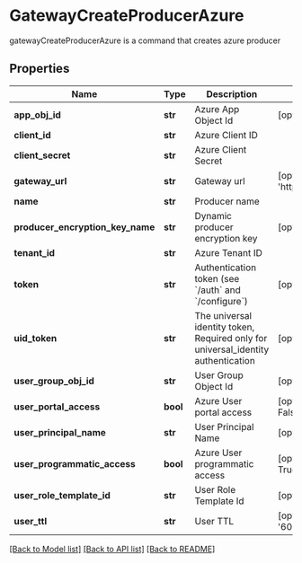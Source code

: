 # GatewayCreateProducerAzure

gatewayCreateProducerAzure is a command that creates azure producer
## Properties
Name | Type | Description | Notes
------------ | ------------- | ------------- | -------------
**app_obj_id** | **str** | Azure App Object Id | [optional] 
**client_id** | **str** | Azure Client ID | 
**client_secret** | **str** | Azure Client Secret | 
**gateway_url** | **str** | Gateway url | [optional] [default to 'http://localhost:8000']
**name** | **str** | Producer name | 
**producer_encryption_key_name** | **str** | Dynamic producer encryption key | [optional] 
**tenant_id** | **str** | Azure Tenant ID | 
**token** | **str** | Authentication token (see &#x60;/auth&#x60; and &#x60;/configure&#x60;) | [optional] 
**uid_token** | **str** | The universal identity token, Required only for universal_identity authentication | [optional] 
**user_group_obj_id** | **str** | User Group Object Id | [optional] 
**user_portal_access** | **bool** | Azure User portal access | [optional] [default to False]
**user_principal_name** | **str** | User Principal Name | [optional] 
**user_programmatic_access** | **bool** | Azure User programmatic access | [optional] [default to True]
**user_role_template_id** | **str** | User Role Template Id | [optional] 
**user_ttl** | **str** | User TTL | [optional] [default to '60m']

[[Back to Model list]](../README.md#documentation-for-models) [[Back to API list]](../README.md#documentation-for-api-endpoints) [[Back to README]](../README.md)


